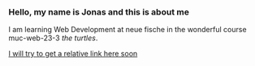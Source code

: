### Hello, my name is Jonas and this is about me

I am learning Web Development at neue fische in the wonderful course muc-web-23-3 _the turtles_.

[I will try to get a relative link here soon](./#)

